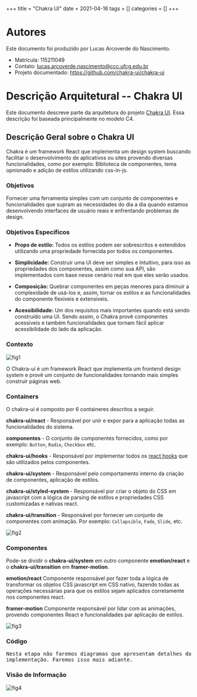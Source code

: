 +++
title = "Chakra UI"
date = 2021-04-16
tags = []
categories = []
+++

# Autores

Este documento foi produzido por Lucas Arcoverde do Nascimento.

- Matrícula: 115211049
- Contato: lucas.arcoverde.nascimento@ccc.ufcg.edu.br
- Projeto documentado: https://github.com/chakra-ui/chakra-ui

# Descrição Arquitetural -- Chakra UI

Este documento descreve parte da arquitetura do projeto [Chakra UI](https://github.com/chakra-ui/chakra-ui). Essa descrição foi baseada principalmente no modelo C4.

## Descrição Geral sobre o Chakra UI

Chakra é um framework React que implementa um design system buscando facilitar o desenvolvimento de aplicativos ou sites provendo diversas funcionalidades, como por exemplo: Biblioteca de componentes, tema opnionado e adição de estilos utilizando css-in-js.

### Objetivos

Fornecer uma ferramenta simples com um conjunto de componentes e funcionalidades que supram as necessidades do dia a dia quando estamos desenvolvendo interfaces de usuário reais e enfrentando problemas de design.

### Objetivos Específicos

- **Props de estilo:** Todos os estilos podem ser sobrescritos e extendidos utilizando uma propriedade fornecida por todos os componentes.

- **Simplicidade:** Construir uma UI deve ser simples e intuitivo, para isso as propriedades dos componentes, assim como sua API, são implementados com base nesse cenário real em que eles serão usados.

- **Composição:** Quebrar componentes em peças menores para diminuir a complexidade de usá-los e, assim, tornar os estilos e as funcionalidades do componente flexiveis e extensiveis.

- **Acessibilidade:** Um dos requisitos mais importantes quando está sendo construído uma UI. Sendo assim, o Chakra provê componentes acessiveis e também funcionalidades que tornam fácil aplicar acessibilidade do lado da aplicação.

### Contexto

![fig1](context.png)

O Chakra-ui é um framework React que implementa um frontend design system e provê um conjunto de funcionalidades tornando mais simples construir páginas web.

### Containers

O chakra-ui é composto por 6 containeres descritos a seguir.

**chakra-ui/react** - Responsável por unir e expor para a aplicação todas as funcionalidades do sistema.

**componentes** - O conjunto de componentes fornecidos, como por exemplo: `Button`, `Radio`, `Checkbox` etc.

**chakra-ui/hooks** - Responsável por implementar todos os [react hooks](https://pt-br.reactjs.org/docs/hooks-intro.html) que são utilizados pelos componentes.

**chakra-ui/system** - Responsável pelo comportamento interno da criação de componentes, aplicação de estilos.

**chakra-ui/styled-system** - Responsável por criar o objeto do CSS em javascript com a lógica de parsing de estilos e propriedades CSS customizadas e nativas react.

**chakra-ui/transition** - Responsável por fornecer um conjunto de componentes com animação. Por exemplo: `Collapsible`, `Fade`, `Slide`, etc.

![fig2](containers.png)

### Componentes

Pode-se dividir o **chakra-ui/system** em outro componente **emotion/react** e o **chakra-ui/transition** em **framer-motion**.

**emotion/react** Componente responsável por fazer toda a lógica de transformar os objetos CSS javascript em CSS nativo, fazendo todas as operações necessárias para que os estilos sejam aplicados corretamente nos componentes react.

**framer-motion** Componente responsável por lidar com as animações, provendo componentes React e funcionalidades par aplicação de estilos.

![fig3](components.png)

### Código

<pre>
Nesta etapa não faremos diagramas que apresentam detalhes da
implementação. Faremos isso mais adiante.
</pre>

### Visão de Informação

![fig4](info.png)
